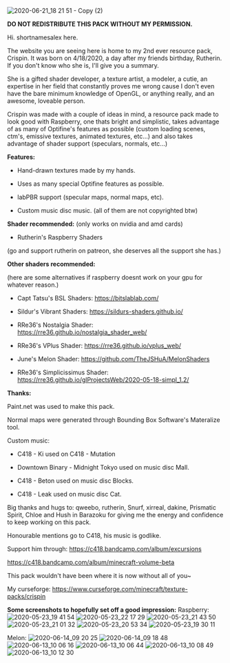 ![2020-06-21_18 21 51 - Copy (2)](https://user-images.githubusercontent.com/63942150/85224023-8ea6ae80-b3f1-11ea-9056-c573c4305d40.png)


**DO NOT REDISTRIBUTE THIS PACK WITHOUT MY PERMISSION.**

Hi. shortnamesalex here.

The website you are seeing here is home to my 2nd ever resource pack, Crispin. It was born on 4/18/2020, a day after my friends birthday, Rutherin. If you don't know who she is, I'll give you a summary.

She is a gifted shader developer, a texture artist, a modeler, a cutie, an expertise in her field that constantly proves me wrong cause I don't even have the bare minimum knowledge of OpenGL, or anything really, and an awesome, loveable person.

Crispin was made with a couple of ideas in mind, a resource pack made to look good with Raspberry, one thats bright and simplistic, takes advantage of as many of Optifine's features as possible (custom loading scenes, ctm's, emissive textures, animated textures, etc...) and also takes advantage of shader support (speculars, normals, etc...)    

**Features:**

- Hand-drawn textures made by my hands.

- Uses as many special Optifine features as possible.

- labPBR support (specular maps, normal maps, etc).

- Custom music disc music. (all of them are not copyrighted btw)

**Shader recommended:** (only works on nvidia and amd cards)

- Rutherin's Raspberry Shaders

(go and support rutherin on patreon, she deserves all the support she has.)

**Other shaders recommended:**

(here are some alternatives if raspberry doesnt work on your gpu for whatever reason.)

- Capt Tatsu's BSL Shaders: https://bitslablab.com/

- Sildur's Vibrant Shaders: https://sildurs-shaders.github.io/

- RRe36's Nostalgia Shader: https://rre36.github.io/nostalgia_shader_web/

- RRe36's VPlus Shader: https://rre36.github.io/vplus_web/

- June's Melon Shader: https://github.com/TheJSHuA/MelonShaders

- RRe36's Simplicissimus Shader: https://rre36.github.io/glProjectsWeb/2020-05-18-simpl_1.2/

**Thanks:**

Paint.net was used to make this pack.

Normal maps were generated through Bounding Box Software's Materalize tool.

Custom music:

- C418 - Ki used on C418 - Mutation

- Downtown Binary - Midnight Tokyo used on music disc Mall.

- C418 - Beton used on music disc Blocks.

- C418 - Leak used on music disc Cat.

Big thanks and hugs to: qweebo, rutherin, Snurf, xirreal, dakine, Prismatic Spirit, Chloe and Hush in Barazoku for giving me the energy and confidence to keep working on this pack.

Honourable mentions go to C418, his music is godlike.

Support him through: https://c418.bandcamp.com/album/excursions

https://c418.bandcamp.com/album/minecraft-volume-beta

This pack wouldn't have been where it is now without all of you~

My curseforge: https://www.curseforge.com/minecraft/texture-packs/crispin

**Some screenshots to hopefully set off a good impression:**
Raspberry:
![2020-05-23_19 41 54](https://user-images.githubusercontent.com/63942150/82746187-2e532b80-9db7-11ea-94b4-c3c131fb2eea.png)
![2020-05-23_22 17 29](https://user-images.githubusercontent.com/63942150/82862149-23c89b80-9f49-11ea-94a3-918e090ce8ad.png)
![2020-05-23_21 43 50](https://user-images.githubusercontent.com/63942150/82862197-435fc400-9f49-11ea-84f5-8cae93c0c12d.png)
![2020-05-23_21 01 32](https://user-images.githubusercontent.com/63942150/82862582-3abbbd80-9f4a-11ea-8748-53b250c6efc4.png)
![2020-05-23_20 53 34](https://user-images.githubusercontent.com/63942150/82862592-43ac8f00-9f4a-11ea-8b11-5d6d15a01cd4.png)
![2020-05-23_19 30 11](https://user-images.githubusercontent.com/63942150/82862597-45765280-9f4a-11ea-8594-263b35282aba.png)

Melon:
![2020-06-14_09 20 25](https://user-images.githubusercontent.com/63942150/84583203-74346a00-ae20-11ea-8c6a-93960b2af4cd.png)
![2020-06-14_09 18 48](https://user-images.githubusercontent.com/63942150/84583228-99c17380-ae20-11ea-97f2-105a3327dd52.png)
![2020-06-13_10 06 16](https://user-images.githubusercontent.com/63942150/84558620-759d5e00-ad5e-11ea-9cdb-d3b92503f067.png)
![2020-06-13_10 06 44](https://user-images.githubusercontent.com/63942150/84558654-ae3d3780-ad5e-11ea-841f-0ac6f453f5b4.png)
![2020-06-13_10 08 49](https://user-images.githubusercontent.com/63942150/84558666-ca40d900-ad5e-11ea-8c1a-65436163d938.png)
![2020-06-13_10 12 30](https://user-images.githubusercontent.com/63942150/84558706-f8261d80-ad5e-11ea-996f-8c1dc4b886c2.png)

